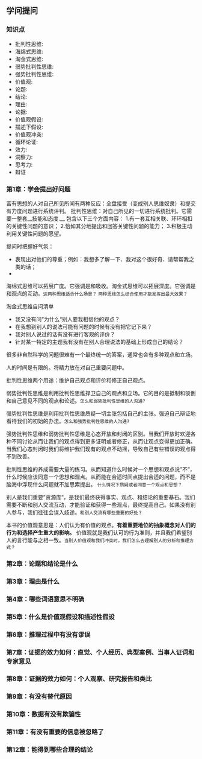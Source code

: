 ## 学问提问
### 知识点


* 批判性思维: 
* 海绵式思维:
* 淘金式思维:
* 弱势批判性思维:
* 强势批判性思维:
* 价值观:
* 论题:
* 结论:
* 理由:
* 论据:
* 价值观假设:
* 描述下假设:
* 价值观冲突:
* 循环论证:
* 效力:
* 洞察力:
* 思考力:
* 辩证

### 第1章：学会提出好问题
富有思想的人对自己所见所闻有两种反应：全盘接受（变成别人思维奴隶）和提交有力度问题进行系统评判。
批判性思维：对自己所见的一切进行系统批判。它需要一整套__技能和态度.__ 包含以下三个方面内容：
1.有一套互相关联、环环相扣的关键性问题的意识；
2.恰如其分地提出和回答关键性问题的能力；
3.积极主动利用关键性问题的愿望。

提问时把握好气氛：
* 表现出对他们的尊重；例如：我想多了解一下、我对这个很好奇、请帮帮我之类的话；
* 

海绵式思维可以拓展广度。它强调是和吸收。淘金式思维可以拓展深度。它强调是和观点的互动。`这两种思维适合什么场景？`  `两种思维怎么结合使用才能发挥出最大效果？`

淘金式思维自问清单
* 我又没有问”为什么“别人要我相信他的观点？
* 在我想到别人的说法可能有问题的时候有没有把它记下来？
* 我对别人说过的话有没有进行客观的评价？
* 针对某一特定的主题我有没有在别人合理说法的基础上形成自己的结论？

很多非自然科学的问题很难有一个最终统一的答案，通常也会有多种观点和立场。  

人的时间是有限的。将精力放在对自己重要问题中。  

批判性思维两个用途：维护自己观点和评价和修正自己观点。  

弱势批判性思维是利用批判性思维捍卫自己的观点和立场。它的目的是抵制和驳倒和自己意见不同的观点和论述。`怎么和弱势批判性思维的人沟通?` 

强势批判性思维是利用批判性思维质疑一切主张包括自己的主张。强迫自己辩证地看待我们的初始的办法。`怎么和强势批判性思维的人沟通?`

强势批判性思维和弱势批判性思维是心态开放和封闭的区别。当我们开放时欢迎各种不同讨论从而让我们的观点得到更多证明或者修正，从而让观点变得更加正确。当我们心态封闭时我们将维护我们现有的观点不动摇，导致自己有些错误的观点得不到改善。

批判性思维的养成需要大量的练习。从而知道什么时候对一个思想和观点说”不“，什么时候应该同意一个思想和观点。从而能在合适时间点提出合适的问题，而不是脑海中浮现什么问题就不加思索提出。  `什么情况下质疑或者同意一个观点和思想？`

别人是我们重要”资源库“，是我们最终获得事实、观点、和结论的重要基石。我们需要不断和别人交流互动，才能验证和获得一些观点，最终提高自己。如果没有别人参与，我们往往会误入歧途。`和别人交流有哪些重要的好处？`

本书的价值观意思是：人们认为有价值的观点。__有着重要地位的抽象概念对人们的行为和选择产生重大的影响。__ 价值观就是我们认可的行为准则，并且我们希望别人的言行能与之相一致。`当别人价值观和我们冲突时，我们怎么去理解别人的分析和推理方式？`

























### 第2章：论题和结论是什么

### 第3章：理由是什么

### 第4章：哪些词语意思不明确

### 第5章：什么是价值观假设和描述性假设

### 第6章：推理过程中有没有谬误

### 第7章：证据的效力如何：直觉、个人经历、典型案例、当事人证词和专家意见

### 第8章：证据的效力如何：个人观察、研究报告和类比

### 第9章：有没有替代原因

### 第10章：数据有没有欺骗性

### 第11章：有没有重要的信息被忽略了

### 第12章：能得到哪些合理的结论

